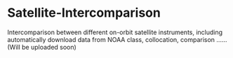 # Satellite-Intercomparison
Intercomparison between different on-orbit satellite instruments, including automatically download data from NOAA class, collocation, comparison ...... (Will be uploaded soon)

